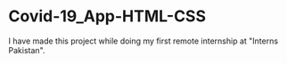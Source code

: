 # Covid-19_App-HTML-CSS
I have made this project while doing my first remote internship at "Interns Pakistan".
